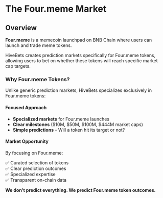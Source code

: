 # The Four.meme Market

## Overview

**Four.meme** is a memecoin launchpad on BNB Chain where users can launch and trade meme tokens.

HiveBets creates prediction markets specifically for Four.meme tokens, allowing users to bet on whether these tokens will reach specific market cap targets.

### Why Four.meme Tokens?

Unlike generic prediction markets, HiveBets specializes exclusively in Four.meme tokens:

#### Focused Approach

- **Specialized markets** for Four.meme launches
- **Clear milestones** ($10M, $50M, $100M, $444M market caps)
- **Simple predictions** - Will a token hit its target or not?

#### Market Opportunity

By focusing on Four.meme:

✅ Curated selection of tokens  
✅ Clear prediction outcomes  
✅ Specialized expertise  
✅ Transparent on-chain data  

**We don't predict everything. We predict Four.meme token outcomes.**

